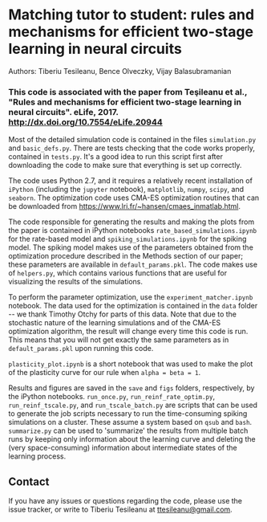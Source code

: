 # Matching tutor to student: rules and mechanisms for efficient two-stage learning in neural circuits
Authors: Tiberiu Tesileanu, Bence Olveczky, Vijay Balasubramanian

### This code is associated with the paper from Teşileanu et al., "Rules and mechanisms for efficient two-stage learning in neural circuits". eLife, 2017. http://dx.doi.org/10.7554/eLife.20944


Most of the detailed simulation code is contained in the files `simulation.py` and `basic_defs.py`. There are tests checking that the code works properly, contained in `tests.py`. It's a good idea to run this script first after downloading the code to make sure that everything is set up correctly.

The code uses Python 2.7, and it requires a relatively recent installation of `iPython` (including the `jupyter` notebook), `matplotlib`, `numpy`, `scipy`, and `seaborn`. The optimization code uses CMA-ES optimization routines that can be downloaded from https://www.lri.fr/~hansen/cmaes_inmatlab.html.

The code responsible for generating the results and making the plots from the paper is contained in iPython notebooks `rate_based_simulations.ipynb` for the rate-based model and `spiking_simulations.ipynb` for the spiking model. The spiking model makes use of the parameters obtained from the optimization procedure described in the Methods section of our paper; these parameters are available in `default_params.pkl`. The code makes use of `helpers.py`, which contains various functions that are useful for visualizing the results of the simulations.

To perform the parameter optimization, use the `experiment_matcher.ipynb` notebook. The data used for the optimization is contained in the `data` folder -- we thank Timothy Otchy for parts of this data. Note that due to the stochastic nature of the learning simulations and of the CMA-ES optimization algorithm, the result will change every time this code is run. This means that you will not get exactly the same parameters as in `default_params.pkl` upon running this code.

`plasticity_plot.ipynb` is a short notebook that was used to make the plot of the plasticity curve for our rule when `alpha = beta = 1`.

Results and figures are saved in the `save` and `figs` folders, respectively, by the iPython notebooks. `run_once.py`, `run_reinf_rate_optim.py`, `run_reinf_tscale.py`, and `run_tscale_batch.py` are scripts that can be used to generate the job scripts necessary to run the time-consuming spiking simulations on a cluster. These assume a system based on `qsub` and `bash`. `summarize.py` can be used to 'summarize' the results from multiple batch runs by keeping only information about the learning curve and deleting the (very space-consuming) information about intermediate states of the learning process.

## Contact
If you have any issues or questions regarding the code, please use the issue tracker, or write to Tiberiu Tesileanu at ttesileanu@gmail.com.
